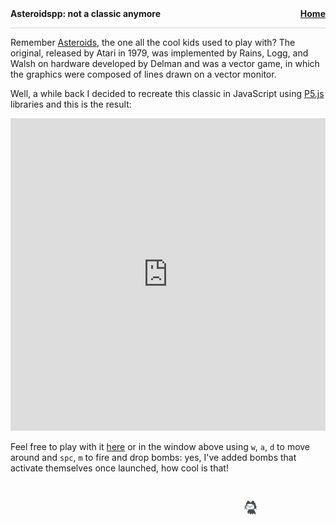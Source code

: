 <nav class="site-nav" style="font-weight:bold; padding-bottom:1em; border-bottom:1px solid #d0d0cc">
  Asteroidspp: not a classic anymore
  <a href="index" style="float:right">Home</a>
</nav>


Remember [Asteroids](https://en.wikipedia.org/wiki/Asteroids_%28video_game%29), the one all the cool kids used to play with? The original, released by Atari in 1979, was implemented by Rains, Logg, and Walsh on hardware developed by Delman and was a vector game, in which the graphics were composed of lines drawn on a vector monitor.

Well, a while back I decided to recreate this classic in JavaScript using [P5.js](https://p5js.org/) libraries and this is the result:

<p align="center"><embed src="https://matteogiorgi.github.io/asteroids/src" width="100%" height="500px"></embed></p>

Feel free to play with it [here](https://matteogiorgi.github.io/asteroids/src) or in the window above using `w`, `a`, `d` to move around and `spc`, `m` to fire and drop bombs: yes, I've added bombs that activate themselves once launched, how cool is that!


<marquee behavior="scroll" direction="left" style="margin-top:2em">
  <img src="pics/mona.gif" style="width:5%" alt="mona">
</marquee>
